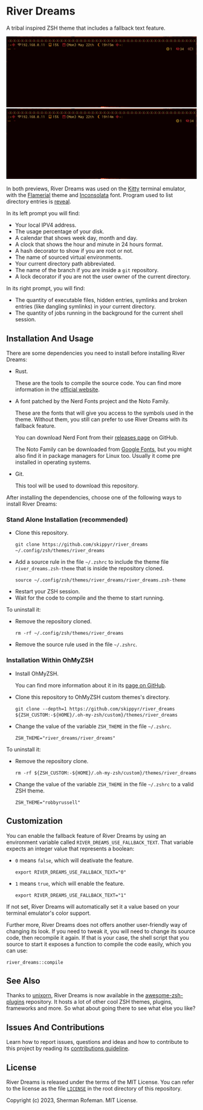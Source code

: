 <h1>River Dreams</h1>
	<p>A tribal inspired ZSH theme that includes a fallback text feature.</p>
	<img src="./images/preview.gif"/>
	<img src="./images/preview_fallback.gif"/>
	<p>In both previews, River Dreams was used on the <a href="https://github.com/kovidgoyal/kitty">Kitty</a> terminal emulator, with the <a href="https://github.com/skippyr/flamerial">Flamerial</a> theme and <a href="https://fonts.google.com/specimen/Inconsolata">Inconsolata</a> font. Program used to list directory entries is <a href="https://github.com/skippyr/reveal">reveal</a>.</p>
	<p>In its left prompt you will find:</p>
	<ul>
		<li>Your local IPV4 address.</li>
		<li>The usage percentage of your disk.</li>
		<li>A calendar that shows week day, month and day.</li>
		<li>A clock that shows the hour and minute in 24 hours format.</li>
		<li>A hash decorator to show if you are root or not.</li>
		<li>The name of sourced virtual environments.</li>
		<li>Your current directory path abbreviated.</li>
		<li>The name of the branch if you are inside a <code>git</code> repository.</li>
		<li>A lock decorator if you are not the user owner of the current directory.</li>
	</ul>
	<p>In its right prompt, you will find:</p>
	<ul>
		<li>The quantity of executable files, hidden entries, symlinks and broken entries (like dangling symlinks) in your current directory.</li>
		<li>The quantity of jobs running in the background for the current shell session.</li>
	</ul>
	<h2>Installation And Usage</h2>
		<p>There are some dependencies you need to install before installing River Dreams:</p>
		<ul>
			<li>Rust.</li>
				<p>These are the tools to compile the source code. You can find more information in the <a href="https://www.rust-lang.org/">official website</a>.</p>
			<li>A font patched by the Nerd Fonts project and the Noto Family.</li>
				<p>These are the fonts that will give you access to the symbols used in the theme. Without them, you still can prefer to use River Dreams with its fallback feature.</p>
				<p>You can download Nerd Font from their <a href="https://github.com/ryanoasis/nerd-fonts/releases">releases page</a> on GitHub.</p>
				<p>The Noto Family can be downloaded from <a href="https://fonts.google.com/noto">Google Fonts</a>, but you might also find it in package managers for Linux too. Usually it come pre installed in operating systems.</p>
			<li>Git.</li>
				<p>This tool will be used to download this repository.</p>
		</ul>
		<p>After installing the dependencies, choose one of the following ways to install River Dreams:</p>
		<h3>Stand Alone Installation (recommended)</h3>
			<ul>
				<li>Clone this repository.</li>
					<pre><code>git clone https://github.com/skippyr/river_dreams ~/.config/zsh/themes/river_dreams</code></pre>
				<li>Add a source rule in the file <code>~/.zshrc</code> to include the theme file <code>river_dreams.zsh-theme</code> that is inside the repository cloned.</li>
					<pre><code>source ~/.config/zsh/themes/river_dreams/river_dreams.zsh-theme</code></pre>
				<li>Restart your ZSH session.</li>
				<li>Wait for the code to compile and the theme to start running.</li>
			</ul>
			To uninstall it:
			<ul>
				<li>Remove the repository cloned.</li>
					<pre><code>rm -rf ~/.config/zsh/themes/river_dreams</code></pre>
				<li>Remove the source rule used in the file <code>~/.zshrc</code>.</li>
			</ul>
		<h3>Installation Within OhMyZSH</h3>
			<ul>
				<li>Install OhMyZSH.</li>
					<p>You can find more information about it in its <a href="https://github.com/ohmyzsh/ohmyzsh">page on GitHub</a>.</p>
				<li>Clone this repository to OhMyZSH custom themes's directory.</li>
					<pre><code>git clone --depth=1 https://github.com/skippyr/river_dreams ${ZSH_CUSTOM:-${HOME}/.oh-my-zsh/custom}/themes/river_dreams</code></pre>
				<li>Change the value of the variable <code>ZSH_THEME</code> in the file <code>~/.zshrc</code>.</li>
					<pre><code>ZSH_THEME="river_dreams/river_dreams"</code></pre>
			</ul>
			To uninstall it:
			<ul>
				<li>Remove the repository clone.</li>
					<pre><code>rm -rf ${ZSH_CUSTOM:-${HOME}/.oh-my-zsh/custom}/themes/river_dreams</code></pre>
				<li>Change the value of the variable <code>ZSH_THEME</code> in the file <code>~/.zshrc</code> to a valid ZSH theme.</li>
					<pre><code>ZSH_THEME="robbyrussell"</code></pre>
			</ul>
	<h2>Customization</h2>
		<p>You can enable the fallback feature of River Dreams by using an environment variable called <code>RIVER_DREAMS_USE_FALLBACK_TEXT</code>. That variable expects an integer value that represents a boolean:</p>
		<ul>
			<li><code>0</code> means <code>false</code>, which will deativate the feature.</li>
			<pre><code>export RIVER_DREAMS_USE_FALLBACK_TEXT="0"</code></pre>
			<li><code>1</code> means <code>true</code>, which will enable the feature.</li>
			<pre><code>export RIVER_DREAMS_USE_FALLBACK_TEXT="1"</code></pre>
		</ul>
		<p>If not set, River Dreams will automatically set it a value based on your terminal emulator's color support.</p>
		<p>Further more, River Dreams does not offers another user-friendly way of changing its look. If you need to tweak it, you will need to change its source code, then recompile it again. If that is your case, the shell script that you source to start it exposes a function to compile the code easily, which you can use:</p>
		<pre><code>river_dreams::compile</code></pre>
	<h2>See Also</h2>
			<p>Thanks to <a href="https://github.com/unixorn">unixorn</a>, River Dreams is now available in the <a href="https://github.com/unixorn/awesome-zsh-plugins">awesome-zsh-plugins</a> repository. It hosts a lot of other cool ZSH themes, plugins, frameworks and more. So what about going there to see what else you like?</p>
		<h2>Issues And Contributions</h2>
			<p>Learn how to report issues, questions and ideas and how to contribute to this project by reading its <a href="https://skippyr.github.io/materials/pages/contributions_guideline.html">contributions guideline</a>.</p>
		<h2>License</h2>
			<p>River Dreams is released under the terms of the MIT License. You can refer to the license as the file <code><a href="https://github.com/skippyr/river_dreams/blob/main/LICENSE">LICENSE</a></code> in the root directory of this repository.</p>
			<p>Copyright (c) 2023, Sherman Rofeman. MIT License.</p>


